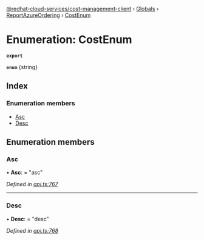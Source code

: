 [@redhat-cloud-services/cost-management-client](../README.md) › [Globals](../globals.md) › [ReportAzureOrdering](../modules/reportazureordering.md) › [CostEnum](reportazureordering.costenum.md)

# Enumeration: CostEnum

**`export`** 

**`enum`** {string}

## Index

### Enumeration members

* [Asc](reportazureordering.costenum.md#asc)
* [Desc](reportazureordering.costenum.md#desc)

## Enumeration members

###  Asc

• **Asc**: = "asc"

*Defined in [api.ts:767](https://github.com/RedHatInsights/javascript-clients/blob/master/packages/cost-management/api.ts#L767)*

___

###  Desc

• **Desc**: = "desc"

*Defined in [api.ts:768](https://github.com/RedHatInsights/javascript-clients/blob/master/packages/cost-management/api.ts#L768)*
